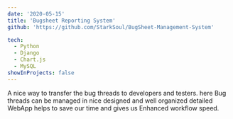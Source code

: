 ```yaml
---
date: '2020-05-15'
title: 'Bugsheet Reporting System'
github: 'https://github.com/StarkSoul/BugSheet-Management-System'

tech:
  - Python
  - Django
  - Chart.js
  - MySQL
showInProjects: false
---
```


A nice way to transfer the bug threads to developers and testers. here Bug threads can be managed in nice designed and well organized detailed WebApp helps to save our time and gives us Enhanced workflow speed.
